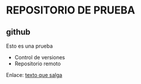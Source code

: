 # REPOSITORIO DE PRUEBA
## github
Esto es una prueba

* Control de versiones
* Repositorio remoto

Enlace: [texto que salga](http://github.com)
